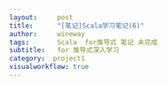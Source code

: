 ```yaml
---
layout:     post
title:      "[笔记]Scala学习笔记(6)"
author:     wineway
tags: 		Scala  for推导式 笔记 未完成
subtitle:   for 推导式深入学习
category:  project1
visualworkflow: true
---
```

